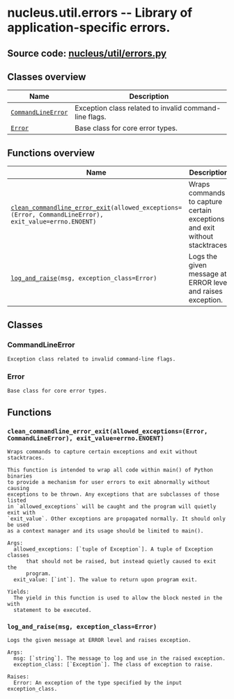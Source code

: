 # nucleus.util.errors -- Library of application-specific errors.
**Source code:** [nucleus/util/errors.py](https://github.com/google/nucleus/tree/master/nucleus/util/errors.py)
---


## Classes overview
Name | Description
-----|------------
[`CommandLineError`](#commandlineerror) | Exception class related to invalid command-line flags.
[`Error`](#error) | Base class for core error types.

## Functions overview
Name | Description
-----|------------
[`clean_commandline_error_exit`](#clean_commandline_error_exit)`(allowed_exceptions=(Error, CommandLineError), exit_value=errno.ENOENT)` | Wraps commands to capture certain exceptions and exit without stacktraces.
[`log_and_raise`](#log_and_raise)`(msg, exception_class=Error)` | Logs the given message at ERROR level and raises exception.

## Classes
### CommandLineError
```
Exception class related to invalid command-line flags.
```

### Error
```
Base class for core error types.
```

## Functions
<a name="clean_commandline_error_exit"></a>
### `clean_commandline_error_exit(allowed_exceptions=(Error, CommandLineError), exit_value=errno.ENOENT)`
```
Wraps commands to capture certain exceptions and exit without stacktraces.

This function is intended to wrap all code within main() of Python binaries
to provide a mechanism for user errors to exit abnormally without causing
exceptions to be thrown. Any exceptions that are subclasses of those listed
in `allowed_exceptions` will be caught and the program will quietly exit with
`exit_value`. Other exceptions are propagated normally. It should only be used
as a context manager and its usage should be limited to main().

Args:
  allowed_exceptions: [`tuple of Exception`]. A tuple of Exception classes
      that should not be raised, but instead quietly caused to exit the
      program.
  exit_value: [`int`]. The value to return upon program exit.

Yields:
  The yield in this function is used to allow the block nested in the with
  statement to be executed.
```

<a name="log_and_raise"></a>
### `log_and_raise(msg, exception_class=Error)`
```
Logs the given message at ERROR level and raises exception.

Args:
  msg: [`string`]. The message to log and use in the raised exception.
  exception_class: [`Exception`]. The class of exception to raise.

Raises:
  Error: An exception of the type specified by the input exception_class.
```

